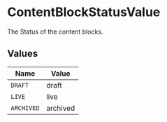 # ContentBlockStatusValue

The Status of the content blocks.


## Values

| Name       | Value      |
| ---------- | ---------- |
| `DRAFT`    | draft      |
| `LIVE`     | live       |
| `ARCHIVED` | archived   |